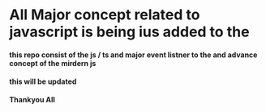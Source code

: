 # All Major concept related to javascript is being ius added to the 
#### this repo consist of the js / ts and major event listner to the and advance concept of the mirdern js
#### this will be updated
**Thankyou All**
